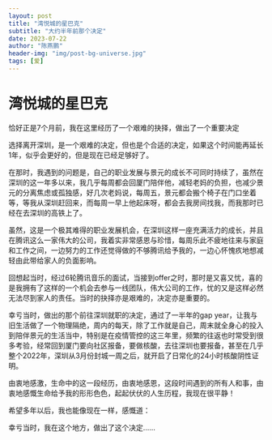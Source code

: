 ```yaml
---
layout: post
title: "湾悦城的星巴克"
subtitle: "大约半年前那个决定"
date: 2023-07-22
author: "陈燕鹏"
header-img: "img/post-bg-universe.jpg"
tags: [爱]
---
```


# 湾悦城的星巴克

恰好正是7个月前，我在这里经历了一个艰难的抉择，做出了一个重要决定

选择离开深圳，是一个艰难的决定，但也是个合适的决定，如果这个时间能再延长1年，似乎会更好的，但是现在已经足够好了。

在那时，我遇到的问题是，自己的职业发展与景元的成长不可同时持续了，虽然在深圳的这一年多以来，我几乎每周都会回厦门陪伴他，减轻老妈的负担，也减少景元的分离焦虑或孤独感，好几次老妈说，每周五，景元都会搬个椅子在门口坐着等，等我从深圳赶回来，而每周一早上他起床呀，都会去我房间找我，而我那时已经在去深圳的高铁上了。

虽然，这是一个极其难得的职业发展机会，在深圳这样一座充满活力的成长，并且在腾讯这么一家伟大的公司，我着实非常感恩与珍惜，每周乐此不疲地往来与家庭和工作之间，一边努力的工作还觉得做的不够腾讯给予我的，一边心怀愧疚地想减轻由此带给家人的负面影响。

回想起当时，经过6轮腾讯音乐的面试，当接到offer之时，那时是又喜又忧，喜的是我拥有了这样的一个机会去参与一线团队，伟大公司的工作，忧的又是这样必然无法尽到家人的责任。当时的抉择亦是艰难的，决定亦是重要的。

幸亏当时，做出的那个前往深圳就职的决定，通过了一半年的gap year，让我与旧生活做了一个物理隔绝，周内的每天，除了工作就是自己，周末就全身心的投入到陪伴景元的生活当中，特别是在疫情管控的这三年里，频繁的往返也时常受到很多考验，经常回到厦门要向社区报备，要做核酸，去往深圳也要报备，甚至在几乎整个2022年，深圳从3月份封城一周之后，就开启了日常化的24小时核酸阴性证明。

由衷地感激，生命中的这一段经历，由衷地感恩，这段时间遇到的所有人和事，由衷地感慨生命给予我的形形色色，起起伏伏的人生历程，我现在很平静！

希望多年以后，我也能像现在一样，感慨道：

幸亏当时，我在这个地方，做出了这个决定……

